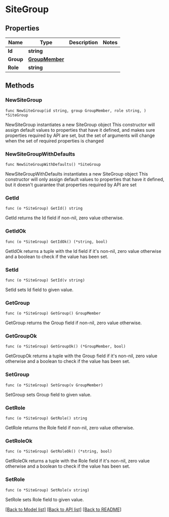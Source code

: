 # SiteGroup

## Properties

Name | Type | Description | Notes
------------ | ------------- | ------------- | -------------
**Id** | **string** |  | 
**Group** | [**GroupMember**](GroupMember.md) |  | 
**Role** | **string** |  | 

## Methods

### NewSiteGroup

`func NewSiteGroup(id string, group GroupMember, role string, ) *SiteGroup`

NewSiteGroup instantiates a new SiteGroup object
This constructor will assign default values to properties that have it defined,
and makes sure properties required by API are set, but the set of arguments
will change when the set of required properties is changed

### NewSiteGroupWithDefaults

`func NewSiteGroupWithDefaults() *SiteGroup`

NewSiteGroupWithDefaults instantiates a new SiteGroup object
This constructor will only assign default values to properties that have it defined,
but it doesn't guarantee that properties required by API are set

### GetId

`func (o *SiteGroup) GetId() string`

GetId returns the Id field if non-nil, zero value otherwise.

### GetIdOk

`func (o *SiteGroup) GetIdOk() (*string, bool)`

GetIdOk returns a tuple with the Id field if it's non-nil, zero value otherwise
and a boolean to check if the value has been set.

### SetId

`func (o *SiteGroup) SetId(v string)`

SetId sets Id field to given value.


### GetGroup

`func (o *SiteGroup) GetGroup() GroupMember`

GetGroup returns the Group field if non-nil, zero value otherwise.

### GetGroupOk

`func (o *SiteGroup) GetGroupOk() (*GroupMember, bool)`

GetGroupOk returns a tuple with the Group field if it's non-nil, zero value otherwise
and a boolean to check if the value has been set.

### SetGroup

`func (o *SiteGroup) SetGroup(v GroupMember)`

SetGroup sets Group field to given value.


### GetRole

`func (o *SiteGroup) GetRole() string`

GetRole returns the Role field if non-nil, zero value otherwise.

### GetRoleOk

`func (o *SiteGroup) GetRoleOk() (*string, bool)`

GetRoleOk returns a tuple with the Role field if it's non-nil, zero value otherwise
and a boolean to check if the value has been set.

### SetRole

`func (o *SiteGroup) SetRole(v string)`

SetRole sets Role field to given value.



[[Back to Model list]](../README.md#documentation-for-models) [[Back to API list]](../README.md#documentation-for-api-endpoints) [[Back to README]](../README.md)


